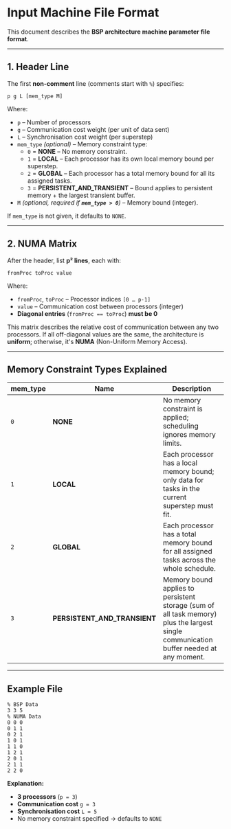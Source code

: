 # Input Machine File Format

This document describes the **BSP architecture machine parameter file format**.

---

## **1. Header Line**

The first **non-comment** line (comments start with `%`) specifies:

```
p g L [mem_type M]
```

Where:

- `p` – Number of processors
- `g` – Communication cost weight (per unit of data sent)
- `L` – Synchronisation cost weight (per superstep)
-  `mem_type` *(optional)* – Memory constraint type:
    - `0` = **NONE** – No memory constraint.
    - `1` = **LOCAL** – Each processor has its own local memory bound per superstep.
    - `2` = **GLOBAL** – Each processor has a total memory bound for all its assigned tasks.
    - `3` = **PERSISTENT\_AND\_TRANSIENT** – Bound applies to persistent memory + the largest transient buffer.
- `M` *(optional, required if **`mem_type > 0`**)* – Memory bound (integer).

If `mem_type` is not given, it defaults to `NONE`.

---

## **2. NUMA Matrix**

After the header, list **p² lines**, each with:

```
fromProc toProc value
```

Where:

- `fromProc`, `toProc` – Processor indices `[0 … p-1]`
- `value` – Communication cost between processors (integer)
- **Diagonal entries** (`fromProc == toProc`) **must be 0**

This matrix describes the relative cost of communication between any two processors. If all off-diagonal values are the same, the architecture is **uniform**; otherwise, it's **NUMA** (Non-Uniform Memory Access).

---

## **Memory Constraint Types Explained**

| mem\_type | Name                           | Description                                                                                                                                    |
| --------- | ------------------------------ | ---------------------------------------------------------------------------------------------------------------------------------------------- |
| `0`       | **NONE**                       | No memory constraint is applied; scheduling ignores memory limits.                                                                             |
| `1`       | **LOCAL**                      | Each processor has a local memory bound; only data for tasks in the current superstep must fit.                                            |
| `2`       | **GLOBAL**                     | Each processor has a total memory bound for all assigned tasks across the whole schedule.                                                  |
| `3`       | **PERSISTENT\_AND\_TRANSIENT** | Memory bound applies to persistent storage (sum of all task memory) plus the largest single communication buffer needed at any moment. |

---

## **Example File** 

```
% BSP Data
3 3 5
% NUMA Data
0 0 0
0 1 1
0 2 1
1 0 1
1 1 0
1 2 1
2 0 1
2 1 1
2 2 0
```

**Explanation:**

- **3 processors** (`p = 3`)
- **Communication cost** `g = 3`
- **Synchronisation cost** `L = 5`
- No memory constraint specified → defaults to `NONE`